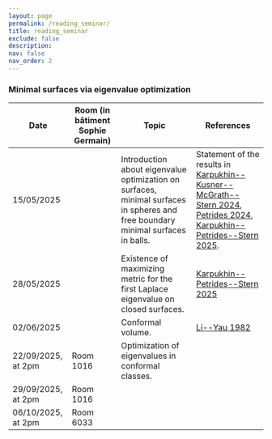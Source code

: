 ```yaml
---
layout: page
permalink: /reading_seminar/
title: reading_seminar
exclude: false
description: 
nav: false
nav_order: 2
---
```


<!-- _pages/reading_seminar.md -->


### Minimal surfaces via eigenvalue optimization

| Date | Room (in bâtiment Sophie Germain) | Topic | References |
| ----- | ----- | -------- | ------- |
| 15/05/2025 | | Introduction about eigenvalue optimization on surfaces, minimal surfaces in spheres and free boundary minimal surfaces in balls. | Statement of the results in [Karpukhin--Kusner--McGrath--Stern 2024](https://arxiv.org/abs/2402.13121), [Petrides 2024](https://arxiv.org/abs/2410.13347), [Karpukhin--Petrides--Stern 2025](https://arxiv.org/abs/2505.05293). |
| 28/05/2025 | | Existence of maximizing metric for the first Laplace eigenvalue on closed surfaces. | [Karpukhin--Petrides--Stern 2025](https://arxiv.org/abs/2505.05293) |
| 02/06/2025 | | Conformal volume. | [Li--Yau 1982](https://doi.org/10.1007/BF01399507) |
| 22/09/2025, at 2pm | Room 1016 | Optimization of eigenvalues in conformal classes. | |
| 29/09/2025, at 2pm | Room 1016 | | |
| 06/10/2025, at 2pm | Room 6033 | | |
